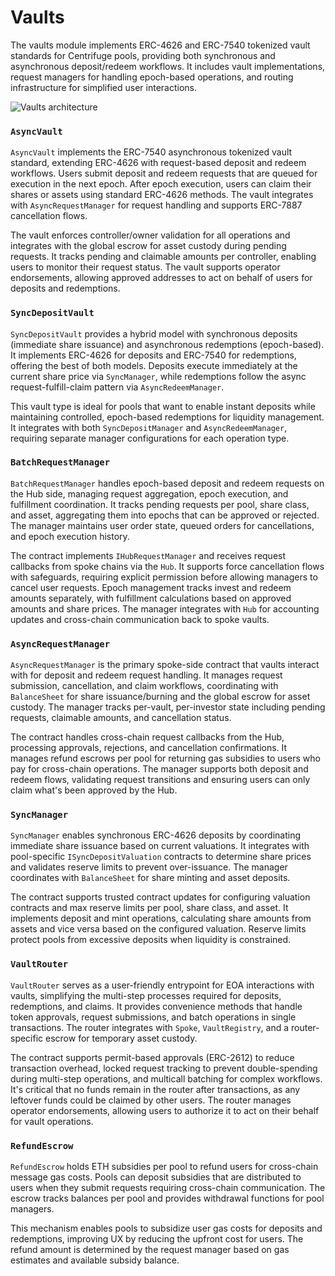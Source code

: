 # Vaults

The vaults module implements ERC-4626 and ERC-7540 tokenized vault standards for Centrifuge pools, providing both synchronous and asynchronous deposit/redeem workflows. It includes vault implementations, request managers for handling epoch-based operations, and routing infrastructure for simplified user interactions.

![Vaults architecture](http://www.plantuml.com/plantuml/proxy?cache=no&src=https://raw.githubusercontent.com/centrifuge/protocol/refs/heads/readme-updates/docs/architecture/vaults/vaults.puml)


### `AsyncVault`

`AsyncVault` implements the ERC-7540 asynchronous tokenized vault standard, extending ERC-4626 with request-based deposit and redeem workflows. Users submit deposit and redeem requests that are queued for execution in the next epoch. After epoch execution, users can claim their shares or assets using standard ERC-4626 methods. The vault integrates with `AsyncRequestManager` for request handling and supports ERC-7887 cancellation flows.

The vault enforces controller/owner validation for all operations and integrates with the global escrow for asset custody during pending requests. It tracks pending and claimable amounts per controller, enabling users to monitor their request status. The vault supports operator endorsements, allowing approved addresses to act on behalf of users for deposits and redemptions.

### `SyncDepositVault`

`SyncDepositVault` provides a hybrid model with synchronous deposits (immediate share issuance) and asynchronous redemptions (epoch-based). It implements ERC-4626 for deposits and ERC-7540 for redemptions, offering the best of both models. Deposits execute immediately at the current share price via `SyncManager`, while redemptions follow the async request-fulfill-claim pattern via `AsyncRedeemManager`.

This vault type is ideal for pools that want to enable instant deposits while maintaining controlled, epoch-based redemptions for liquidity management. It integrates with both `SyncDepositManager` and `AsyncRedeemManager`, requiring separate manager configurations for each operation type.

### `BatchRequestManager`

`BatchRequestManager` handles epoch-based deposit and redeem requests on the Hub side, managing request aggregation, epoch execution, and fulfillment coordination. It tracks pending requests per pool, share class, and asset, aggregating them into epochs that can be approved or rejected. The manager maintains user order state, queued orders for cancellations, and epoch execution history.

The contract implements `IHubRequestManager` and receives request callbacks from spoke chains via the `Hub`. It supports force cancellation flows with safeguards, requiring explicit permission before allowing managers to cancel user requests. Epoch management tracks invest and redeem amounts separately, with fulfillment calculations based on approved amounts and share prices. The manager integrates with `Hub` for accounting updates and cross-chain communication back to spoke vaults.

### `AsyncRequestManager`

`AsyncRequestManager` is the primary spoke-side contract that vaults interact with for deposit and redeem request handling. It manages request submission, cancellation, and claim workflows, coordinating with `BalanceSheet` for share issuance/burning and the global escrow for asset custody. The manager tracks per-vault, per-investor state including pending requests, claimable amounts, and cancellation status.

The contract handles cross-chain request callbacks from the Hub, processing approvals, rejections, and cancellation confirmations. It manages refund escrows per pool for returning gas subsidies to users who pay for cross-chain operations. The manager supports both deposit and redeem flows, validating request transitions and ensuring users can only claim what's been approved by the Hub.

### `SyncManager`

`SyncManager` enables synchronous ERC-4626 deposits by coordinating immediate share issuance based on current valuations. It integrates with pool-specific `ISyncDepositValuation` contracts to determine share prices and validates reserve limits to prevent over-issuance. The manager coordinates with `BalanceSheet` for share minting and asset deposits.

The contract supports trusted contract updates for configuring valuation contracts and max reserve limits per pool, share class, and asset. It implements deposit and mint operations, calculating share amounts from assets and vice versa based on the configured valuation. Reserve limits protect pools from excessive deposits when liquidity is constrained.

### `VaultRouter`

`VaultRouter` serves as a user-friendly entrypoint for EOA interactions with vaults, simplifying the multi-step processes required for deposits, redemptions, and claims. It provides convenience methods that handle token approvals, request submissions, and batch operations in single transactions. The router integrates with `Spoke`, `VaultRegistry`, and a router-specific escrow for temporary asset custody.

The contract supports permit-based approvals (ERC-2612) to reduce transaction overhead, locked request tracking to prevent double-spending during multi-step operations, and multicall batching for complex workflows. It's critical that no funds remain in the router after transactions, as any leftover funds could be claimed by other users. The router manages operator endorsements, allowing users to authorize it to act on their behalf for vault operations.

### `RefundEscrow`

`RefundEscrow` holds ETH subsidies per pool to refund users for cross-chain message gas costs. Pools can deposit subsidies that are distributed to users when they submit requests requiring cross-chain communication. The escrow tracks balances per pool and provides withdrawal functions for pool managers.

This mechanism enables pools to subsidize user gas costs for deposits and redemptions, improving UX by reducing the upfront cost for users. The refund amount is determined by the request manager based on gas estimates and available subsidy balance.
